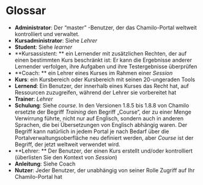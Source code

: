# Glossar

* **Administrator**: Der “master” -Benutzer, der das Chamilo-Portal weltweit kontrolliert und verwaltet.
* **Kursadministrator**: Siehe _Lehrer_
* **Student**: Siehe _learner_
* **Kursassistent: ** ein Lernender mit zusätzlichen Rechten, der auf einen bestimmten Kurs beschränkt ist: Er kann die Ergebnisse anderer Lernender verfolgen, ihre Aufgaben und ihre Testergebnisse überprüfen
* **Coach: ** ein Lehrer eines Kurses im Rahmen einer _Session_
* **Kurs**: ein Kursbereich oder Kursbereich mit seinen 20-ungeraden Tools
* **Lernend**: Ein Benutzer, der innerhalb eines Kurses das Recht hat, auf Ressourcen zuzugreifen, während der Lehrer sie vorbereitet hat
* **Trainer**: _Lehrer_
* **Schulung**: Siehe _course_. In den Versionen 1.8.5 bis 1.8.8 von Chamilo ersetzte der Begriff _Training_ den Begriff „Course“, der zu einer Menge Verwirrung führte, nicht nur auf Englisch, sondern auch in anderen Sprachen, die bei Übersetzungen von Englisch abhängig waren. Der Begriff kann natürlich in jedem Portal je nach Bedarf über die Portalverwaltungsoberfläche neu definiert werden, aber _Course_ ist der Begriff, der jetzt weltweit verwendet wird.
* **Lehrer: ** Der Benutzer, der einen Kurs erstellt und/oder kontrolliert \(überlisten Sie den Kontext von _Session_\)
* **Anleitung**: Siehe Coach
* **Nutzer**: Jeder Benutzer, der unabhängig von seiner Rolle Zugriff auf Ihr Chamilo-Portal hat